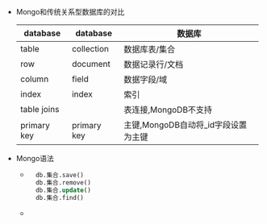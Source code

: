 - Mongo和传统关系型数据库的对比

    | database    | database    | 数据库                              |
    | ----------- | ----------- | ----------------------------------- |
    | table       | collection  | 数据库表/集合                       |
    | row         | document    | 数据记录行/文档                     |
    | column      | field       | 数据字段/域                         |
    | index       | index       | 索引                                |
    | table joins |             | 表连接,MongoDB不支持                |
    | primary key | primary key | 主键,MongoDB自动将_id字段设置为主键 |

- Mongo语法

    - ```sql
        db.集合.save()
        db.集合.remove()
        db.集合.update()
        db.集合.find()
        ```

    - 